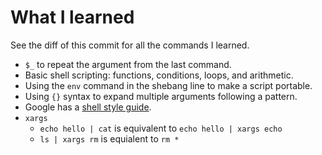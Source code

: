 # What I learned

See the diff of this commit for all the commands I learned.

- `$_` to repeat the argument from the last command.
- Basic shell scripting: functions, conditions, loops, and arithmetic.
- Using the `env` command in the shebang line to make a script portable.
- Using `{}` syntax to expand multiple arguments following a pattern.
- Google has a [shell style guide](https://google.github.io/styleguide/shellguide.html).
- `xargs`
    - `echo hello | cat` is equivalent to `echo hello | xargs echo` 
    - `ls | xargs rm` is equialent to `rm *` 
